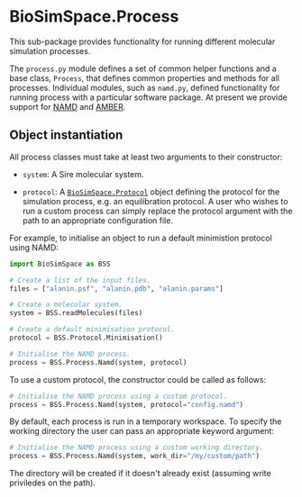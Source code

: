 # BioSimSpace.Process

This sub-package provides functionality for running different molecular
simulation processes.

The `process.py` module defines a set of common helper functions and a
base class, `Process`, that defines common properties and methods for
all processes. Individual modules, such as `namd.py`, defined functionality
for running process with a particular software package. At present we
provide support for [NAMD](http://www.ks.uiuc.edu/Research/namd) and
[AMBER](http://ambermd.org).

## Object instantiation

All process classes must take at least two arguments to their constructor:

* `system`: A Sire molecular system.

* `protocol`: A [`BioSimSpace.Protocol`](../Protocol) object defining the
protocol for the simulation process, e.g. an equilibration protocol. A
user who wishes to run a custom process can simply replace the protocol
argument with the path to an appropriate configuration file.

For example, to initialise an object to run a default minimistion protocol
using NAMD:

```python
import BioSimSpace as BSS

# Create a list of the input files.
files = ["alanin.psf", "alanin.pdb", "alanin.params"]

# Create a molecular system.
system = BSS.readMolecules(files)

# Create a default minimisation protocol.
protocol = BSS.Protocol.Minimisation()

# Initialise the NAMD process.
process = BSS.Process.Namd(system, protocol)
```

To use a custom protocol, the constructor could be called as follows:

```python
# Initialise the NAMD process using a custom protocol.
process = BSS.Process.Namd(system, protocol="config.namd")
```

By default, each process is run in a temporary workspace. To specify
the working directory the user can pass an appropriate keyword argument:

```python
# Initialise the NAMD process using a custom working directory.
process = BSS.Process.Namd(system, work_dir="/my/custom/path")
```

The directory will be created if it doesn't already exist (assuming write
priviledes on the path).

